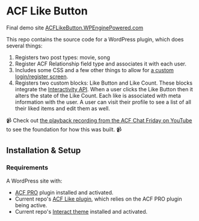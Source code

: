 # ACF Like Button

Final demo site [ACFLikeButton.WPEnginePowered.com](https://acflikebutton.wpenginepowered.com)

This repo contains the source code for a WordPress plugin, which does several things:

1. Registers two post types: movie, song
2. Register ACF Relationship field type and associates it with each user.
3. Includes some CSS and a few other things to allow for [a custom login/register screen](https://acflikebutton.wpenginepowered.com).
4. Registers two custom blocks: Like Button and Like Count. These blocks integrate the [Interactivity API](https://developer.wordpress.org/block-editor/reference-guides/interactivity-api/). When a user clicks the Like Button then it alters the state of the Like Count. Each like is associated with meta information with the user. A user can visit their profile to see a list of all their liked items and edit them as well.

📹 Check out [the playback recording from the ACF Chat Friday on YouTube](https://youtu.be/otFjPLOWWsc) to see the foundation for how this was built. 📹

## Installation & Setup

### Requirements

A WordPress site with:

- [ACF PRO](https://www.advancedcustomfields.com/pro/) plugin installed and activated.
- Current repo's [ACF Like plugin](https://github.com/colorful-tones/acf-like-button/tree/main/plugins/acf-likes), which relies on the ACF PRO plugin being active.
- Current repo's [Interact theme](https://github.com/colorful-tones/acf-like-button/tree/main/themes/interact) installed and activated.
